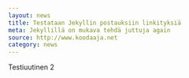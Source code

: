 ```yaml
---
layout: news
title: Testataan Jekyllin postauksiin linkityksiä
meta: Jekyllillä on mukava tehdä juttuja again
source: http://www.koodaaja.net
category: news
---
```


Testiuutinen 2
